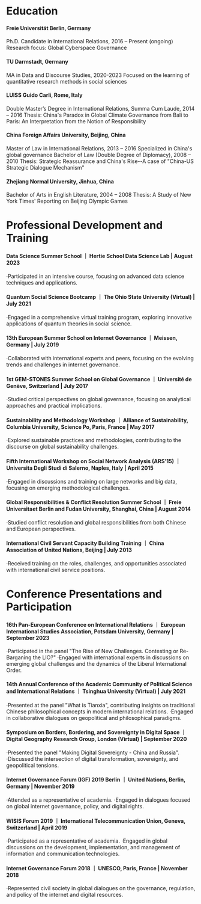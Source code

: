 # Education

#### Freie Universität Berlin, Germany

Ph.D. Candidate in International Relations, 2016 – Present (ongoing) Research focus: Global Cyberspace Governance

#### TU Darmstadt, Germany

MA in Data and Discourse Studies, 2020-2023 Focused on the learning of quantitative research methods in social sciences

#### LUISS Guido Carli, Rome, Italy

Double Master’s Degree in International Relations, Summa Cum Laude, 2014 – 2016 Thesis: China's Paradox in Global Climate Governance from Bali to Paris: An Interpretation from the Notion of Responsibility

#### China Foreign Affairs University, Beijing, China

Master of Law in International Relations, 2013 – 2016 Specialized in China's global governance Bachelor of Law (Double Degree of Diplomacy), 2008 – 2010 Thesis: Strategic Reassurance and China's Rise--A case of "China-US Strategic Dialogue Mechanism"

#### Zhejiang Normal University, Jinhua, China

Bachelor of Arts in English Literature, 2004 – 2008 Thesis: A Study of New York Times' Reporting on Beijing Olympic Games

# Professional Development and Training

#### Data Science Summer School ｜ Hertie School Data Science Lab | August 2023
·Participated in an intensive course, focusing on advanced data science techniques and applications.

#### Quantum Social Science Bootcamp ｜ The Ohio State University (Virtual) | July 2021
·Engaged in a comprehensive virtual training program, exploring innovative applications of quantum theories in social science.

#### 13th European Summer School on Internet Governance ｜ Meissen, Germany | July 2019
·Collaborated with international experts and peers, focusing on the evolving trends and challenges in internet governance.

#### 1st GEM-STONES Summer School on Global Governance ｜ Université de Genève, Switzerland | July 2017
·Studied critical perspectives on global governance, focusing on analytical approaches and practical implications.

#### Sustainability and Methodology Workshop ｜ Alliance of Sustainability, Columbia University, Science Po, Paris, France | May 2017
·Explored sustainable practices and methodologies, contributing to the discourse on global sustainability challenges.

#### Fifth International Workshop on Social Network Analysis (ARS'15) ｜ Universita Degli Studi di Salerno, Naples, Italy | April 2015
·Engaged in discussions and training on large networks and big data, focusing on emerging methodological challenges.

#### Global Responsibilities & Conflict Resolution Summer School ｜ Freie Universitaet Berlin and Fudan University, Shanghai, China | August 2014
·Studied conflict resolution and global responsibilities from both Chinese and European perspectives.

#### International Civil Servant Capacity Building Training ｜ China Association of United Nations, Beijing | July 2013
·Received training on the roles, challenges, and opportunities associated with international civil service positions.

# Conference Presentations and Participation

#### 16th Pan-European Conference on International Relations ｜ European International Studies Association, Potsdam University, Germany | September 2023
·Participated in the panel "The Rise of New Challenges. Contesting or Re-Barganing the LIO?"
·Engaged with international experts in discussions on emerging global challenges and the dynamics of the Liberal International Order.

#### 14th Annual Conference of the Academic Community of Political Science and International Relations ｜ Tsinghua University (Virtual) | July 2021
·Presented at the panel "What is Tianxia", contributing insights on traditional Chinese philosophical concepts in modern international relations.
·Engaged in collaborative dialogues on geopolitical and philosophical paradigms.

#### Symposium on Borders, Bordering, and Sovereignty in Digital Space ｜ Digital Geography Research Group, London (Virtual) | September 2020
·Presented the panel "Making Digital Sovereignty - China and Russia".
·Discussed the intersection of digital transformation, sovereignty, and geopolitical tensions.

#### Internet Governance Forum (IGF) 2019 Berlin ｜ United Nations, Berlin, Germany | November 2019
·Attended as a representative of academia.
·Engaged in dialogues focused on global internet governance, policy, and digital rights.

#### WISIS Forum 2019 ｜ International Telecommunication Union, Geneva, Switzerland | April 2019
·Participated as a representative of academia.
·Engaged in global discussions on the development, implementation, and management of information and communication technologies.

#### Internet Governance Forum 2018 ｜ UNESCO, Paris, France | November 2018
·Represented civil society in global dialogues on the governance, regulation, and policy of the internet and digital resources.


